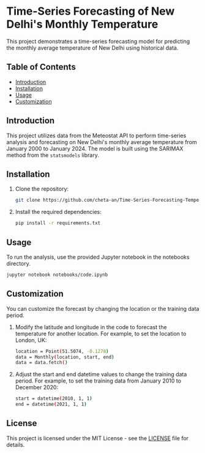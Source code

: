 # Time-Series Forecasting of New Delhi's Monthly Temperature

This project demonstrates a time-series forecasting model for predicting the monthly average temperature of New Delhi using historical data.

## Table of Contents
- [Introduction](#introduction)
- [Installation](#installation)
- [Usage](#usage)
- [Customization](#customization)

## Introduction
This project utilizes data from the Meteostat API to perform time-series analysis and forecasting on New Delhi's monthly average temperature from January 2000 to January 2024. The model is built using the SARIMAX method from the `statsmodels` library.

## Installation
1. Clone the repository:
   ```bash
   git clone https://github.com/cheta-an/Time-Series-Forecasting-Temperature.git
   ```
2. Install the required dependencies:
   ```bash
   pip install -r requirements.txt
   ```
## Usage
To run the analysis, use the provided Jupyter notebook in the notebooks directory.
   ```bash
   jupyter notebook notebooks/code.ipynb
   ```
## Customization
You can customize the forecast by changing the location or the training data period.

1. Modify the latitude and longitude in the code to forecast the temperature for another location. For example, to set the location to London, UK:
   ```bash
   location = Point(51.5074, -0.1278)
   data = Monthly(location, start, end) 
   data = data.fetch()
   ```

2. Adjust the start and end datetime values to change the training data period. For example, to set the training data from January 2010 to December 2020:
   ```bash
   start = datetime(2010, 1, 1)
   end = datetime(2021, 1, 1)
   ```
## License
This project is licensed under the MIT License - see the [LICENSE](LICENSE) file for details.